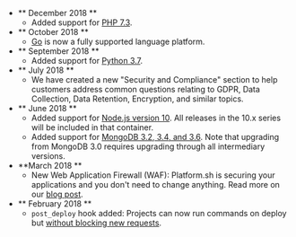 * ** December 2018 **
    * Added support for [PHP 7.3](/languages/php.md).
* ** October 2018 **
    * [Go](/languages/go.md) is now a fully supported language platform.
* ** September 2018 **
    * Added support for [Python 3.7](/languages/python.md).
* ** July 2018 **
    * We have created a new "Security and Compliance" section to help customers address common questions relating to GDPR, Data Collection, Data Retention, Encryption, and similar topics.
* ** June 2018 **
    * Added support for [Node.js version 10](/languages/nodejs.md).  All releases in the 10.x series will be included in that container.
    * Added support for [MongoDB 3.2, 3.4, and 3.6](/configuration/services/mongodb.md).  Note that upgrading from MongoDB 3.0 requires upgrading through all intermediary versions.
* **March 2018 **
    *  New Web Application Firewall (WAF): Platform.sh is securing your applications and you don't need to change anything. Read more on our [blog post](https://platform.sh/blog/announcing-the-platformsh-waf).
* ** February 2018 **
    *  `post_deploy` hook added: Projects can now run commands on deploy but [without blocking new requests](/configuration/app/build.html#post-deploy-hook).
